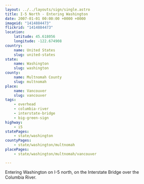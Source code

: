 ```yaml
---
layout: ../../layouts/sign/single.astro
title: I-5 North - Entering Washington
date: 2007-01-01 00:00:00 +0000 +0000
imageid: "1414884473"
flickrid: "1414884473"
location:
    latitude: 45.618056
    longitude: -122.674908
country:
    name: United States
    slug: united-states
state:
    name: Washington
    slug: washington
county:
    name: Multnomah County
    slug: multnomah
place:
    name: Vancouver
    slug: vancouver
tags:
    - overhead
    - columbia-river
    - interstate-bridge
    - big-green-sign
highway:
    - i5
statePages:
    - state/washington
countyPages:
    - state/washington/multnomah
placePages:
    - state/washington/multnomah/vancouver

---
```

Entering Washington on I-5 north, on the Interstate Bridge over the Columbia River.